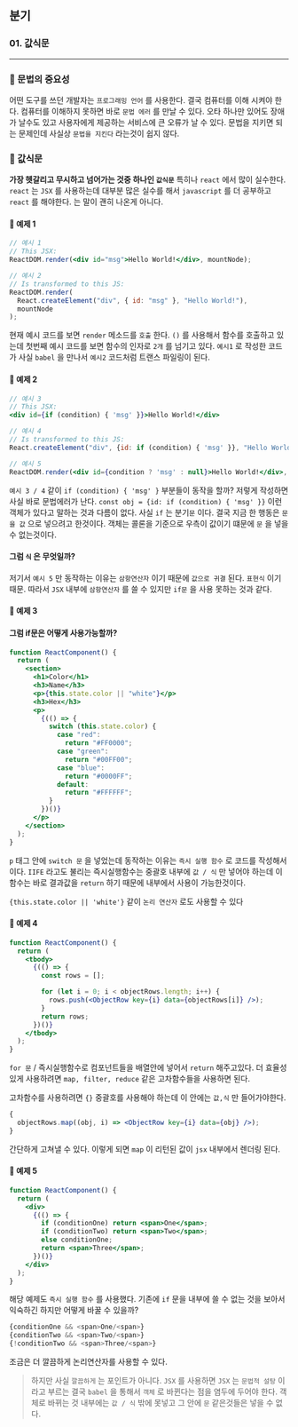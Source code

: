 ## 분기

### 01. 값식문

---

### 📌 문법의 중요성

어떤 도구를 쓰던 개발자는 `프로그래밍 언어` 를 사용한다. 결국 컴퓨터를 이해 시켜야 한다. 컴퓨터를 이해하지 못하면 바로 `문법 에러` 를 만날 수 있다. 오타 하나만 있어도 장애가 날수도 있고 사용자에게 제공하는 서비스에 큰 오류가 날 수 있다.
문법을 지키면 되는 문제인데 사실상 `문법을 지킨다` 라는것이 쉽지 않다.

### 📌 값식문

**가장 헷갈리고 무시하고 넘어가는 것중 하나인 `값식문`**
특히나 `react` 에서 많이 실수한다.
`react` 는 `JSX` 를 사용하는데 대부분 많은 실수를 해서 `javascript` 를 더 공부하고 `react` 를 해야한다. 는 말이 괜히 나온게 아니다.

#### 📍 예제 1

```jsx
// 예시 1
// This JSX:
ReactDOM.render(<div id="msg">Hello World!</div>, mountNode);

// 예시 2
// Is transformed to this JS:
ReactDOM.render(
  React.createElement("div", { id: "msg" }, "Hello World!"),
  mountNode
);
```

현재 예시 코드를 보면 `render` 메소드를 `호출` 한다. `()` 를 사용해서 함수를 호출하고 있는데 첫번째 예시 코드를 보면 함수의 인자로 `2개` 를 넘기고 있다.
`예시1` 로 작성한 코드가 사실 `babel` 을 만나서 `예시2` 코드처럼 트랜스 파일링이 된다.

#### 📍 예제 2

```jsx
// 예시 3
// This JSX:
<div id={if (condition) { 'msg' }}>Hello World!</div>

// 예시 4
// Is transformed to this JS:
React.createElement("div", {id: if (condition) { 'msg' }}, "Hello World!");

// 예시 5
ReactDOM.render(<div id={condition ? 'msg' : null}>Hello World!</div>, mountNode);
```

`예시 3 / 4` 같이 `if (condition) { 'msg' }` 부분들이 동작을 할까? 저렇게 작성하면 사실 바로 문법에러가 난다. `const obj = {id: if (condition) { 'msg' }}` 이런 객체가 있다고 말하는 것과 다름이 없다.
사실 `if` 는 분기`문` 이다. 결국 지금 한 행동은 `문을 값` 으로 넣으려고 한것이다. 객체는 콜론을 기준으로 우측이 값이기 떄문에 `문` 을 넣을 수 없는것이다.

#### 그럼 `식` 은 무엇일까?

저기서 `예시 5` 만 동작하는 이유는 `삼항연산자` 이기 때문에 `값으로 귀결` 된다. `표현식` 이기 때문.
따라서 `JSX` 내부에 `삼항연산자` 를 쓸 수 있지만 `if문` 을 사용 못하는 것과 같다.

#### 📍 예제 3

#### 그럼 if문은 어떻게 사용가능할까?

```jsx
function ReactComponent() {
  return (
    <section>
      <h1>Color</h1>
      <h3>Name</h3>
      <p>{this.state.color || "white"}</p>
      <h3>Hex</h3>
      <p>
        {(() => {
          switch (this.state.color) {
            case "red":
              return "#FF0000";
            case "green":
              return "#00FF00";
            case "blue":
              return "#0000FF";
            default:
              return "#FFFFFF";
          }
        })()}
      </p>
    </section>
  );
}
```

`p` 태그 안에 `switch 문` 을 넣었는데 동작하는 이유는 `즉시 실행 함수` 로 코드를 작성해서이다. `IIFE` 라고도 불리는 즉시실행함수는 중괄호 내부에 `값 / 식` 만 넣어야 하는데 이 함수는 바로 결과값을 `return` 하기 때문에 내부에서 사용이 가능한것이다.

`{this.state.color || 'white'}` 같이 `논리 연산자` 로도 사용할 수 있다

#### 📍 예제 4

```jsx
function ReactComponent() {
  return (
    <tbody>
      {(() => {
        const rows = [];

        for (let i = 0; i < objectRows.length; i++) {
          rows.push(<ObjectRow key={i} data={objectRows[i]} />);
        }
        return rows;
      })()}
    </tbody>
  );
}
```

`for 문` / 즉시실행함수로 컴포넌트들을 배열안에 넣어서 `return` 해주고있다. 더 효율성있게 사용하려면 `map, filter, reduce` 같은 고차함수들을 사용하면 된다.

고차함수를 사용하려면 `{}` 중괄호를 사용해야 하는데 이 안에는 `값,식` 만 들어가야한다.

```jsx
{
  objectRows.map((obj, i) => <ObjectRow key={i} data={obj} />);
}
```

간단하게 고쳐낼 수 있다. 이렇게 되면 `map` 이 리턴된 값이 `jsx` 내부에서 렌더링 된다.

#### 📍 예제 5

```jsx
function ReactComponent() {
  return (
    <div>
      {(() => {
        if (conditionOne) return <span>One</span>;
        if (conditionTwo) return <span>Two</span>;
        else conditionOne;
        return <span>Three</span>;
      })()}
    </div>
  );
}
```

해당 예제도 `즉시 실행 함수` 를 사용했다. 기존에 `if` 문을 내부에 쓸 수 없는 것을 보아서 익숙하긴 하지만 어떻게 바꿀 수 있을까?

```js
{conditionOne && <span>One/<span>}
{conditionTwo && <span>Two/<span>}
{!conditionTwo && <span>Three/<span>}
```

조금은 더 깔끔하게 논리연산자를 사용할 수 있다.

> 하지만 사실 `깔끔하게` 는 포인트가 아니다. `JSX` 를 사용하면 `JSX` 는 `문법적 설탕` 이라고 부르는 결국 `babel` 을 통해서 `객체` 로 바뀐다는 점을 염두에 두어야 한다.
> 객체로 바뀌는 것 내부에는 `값 / 식` 밖에 못넣고 그 안에 `문` 같은것들은 넣을 수 없다.
